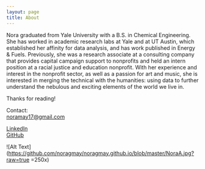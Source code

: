 ```yaml
---
layout: page
title: About
---
```


Nora graduated from Yale University with a B.S. in Chemical Engineering. She has worked in academic research labs at Yale and at UT Austin, which established her affinity for data analysis, and has work published in Energy & Fuels. Previously, she was a research associate at a consulting company that provides capital campaign support to nonprofits and held an intern position at a racial justice and education nonprofit. With her experience and interest in the nonprofit sector, as well as a passion for art and music, she is interested in merging the technical with the humanities: using data to further understand the nebulous and exciting elements of the world we live in. 

Thanks for reading!

Contact:   
noramay17@gmail.com   

[LinkedIn](https://www.linkedin.com/in/noragmay/)   
[GitHub](https://www.github.com/noragmay)    

![Alt Text](https://github.com/noragmay/noragmay.github.io/blob/master/NoraA.jpg?raw=true =250x)
